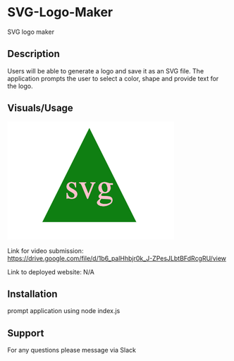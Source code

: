 # SVG-Logo-Maker

SVG logo maker

## Description

Users will be able to generate a logo and save it as an SVG file. The application prompts the user to select a color, shape and provide text for the logo.

## Visuals/Usage

![SVG Logo](./Assets/svg.png)

Link for video submission: https://drive.google.com/file/d/1b6_palHhbjr0k_J-ZPesJLbtBFdRcgRU/view


Link to deployed website: N/A

## Installation
prompt application using node index.js

## Support

For any questions please message via Slack